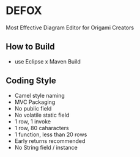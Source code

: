 # DEFOX
Most Effective
Diagram Editor for Origami Creators

## How to Build
- use Eclipse x Maven Build


## Coding Style
- Camel style naming
- MVC Packaging
- No public field
- No volatile static field
- 1 row, 1 invoke
- 1 row, 80 caharacters
- 1 function, less than 20 rows
- Early returns recommended
- No String field / instance